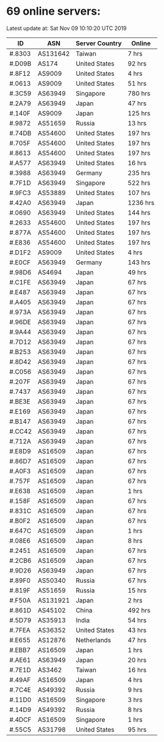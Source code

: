 # 69 online servers:

Latest update at: Sat Nov 09 10:10:20 UTC 2019

| ID | ASN | Server Country | Online |
| -- | --- | -------------- | ------ |
| #.8303 | AS131642 | Taiwan | 7 hrs |
| #.D09B | AS174 | United States | 92 hrs |
| #.8F12 | AS9009 | United States | 4 hrs |
| #.0613 | AS9009 | United States | 51 hrs |
| #.3C59 | AS63949 | Singapore | 780 hrs |
| #.2A79 | AS63949 | Japan | 47 hrs |
| #.140F | AS9009 | Japan | 125 hrs |
| #.9872 | AS51659 | Russia | 13 hrs |
| #.74DB | AS54600 | United States | 197 hrs |
| #.705F | AS54600 | United States | 197 hrs |
| #.8613 | AS54600 | United States | 197 hrs |
| #.A577 | AS63949 | United States | 16 hrs |
| #.3988 | AS63949 | Germany | 235 hrs |
| #.7F1D | AS63949 | Singapore | 522 hrs |
| #.9FC3 | AS53889 | United States | 107 hrs |
| #.42A0 | AS63949 | Japan | 1236 hrs |
| #.0690 | AS63949 | United States | 144 hrs |
| #.2633 | AS54600 | United States | 197 hrs |
| #.877A | AS54600 | United States | 197 hrs |
| #.E836 | AS54600 | United States | 197 hrs |
| #.D1F2 | AS9009 | United States | 4 hrs |
| #.E0CF | AS63949 | Germany | 143 hrs |
| #.98D6 | AS4694 | Japan | 49 hrs |
| #.C1FE | AS63949 | Japan | 67 hrs |
| #.E487 | AS63949 | Japan | 67 hrs |
| #.A405 | AS63949 | Japan | 67 hrs |
| #.973A | AS63949 | Japan | 67 hrs |
| #.96DE | AS63949 | Japan | 67 hrs |
| #.9A44 | AS63949 | Japan | 67 hrs |
| #.7D12 | AS63949 | Japan | 67 hrs |
| #.B253 | AS63949 | Japan | 67 hrs |
| #.8D42 | AS63949 | Japan | 67 hrs |
| #.C056 | AS63949 | Japan | 67 hrs |
| #.207F | AS63949 | Japan | 67 hrs |
| #.7437 | AS63949 | Japan | 67 hrs |
| #.BE3E | AS63949 | Japan | 67 hrs |
| #.E169 | AS63949 | Japan | 67 hrs |
| #.B147 | AS63949 | Japan | 67 hrs |
| #.CC42 | AS63949 | Japan | 67 hrs |
| #.712A | AS63949 | Japan | 67 hrs |
| #.E8D9 | AS16509 | Japan | 67 hrs |
| #.86D7 | AS16509 | Japan | 67 hrs |
| #.A0F3 | AS16509 | Japan | 67 hrs |
| #.757F | AS16509 | Japan | 67 hrs |
| #.E638 | AS16509 | Japan | 1 hrs |
| #.158F | AS16509 | Japan | 67 hrs |
| #.831C | AS16509 | Japan | 67 hrs |
| #.B0F2 | AS16509 | Japan | 67 hrs |
| #.647C | AS16509 | Japan | 1 hrs |
| #.08E6 | AS16509 | Japan | 8 hrs |
| #.2451 | AS16509 | Japan | 67 hrs |
| #.2CB6 | AS16509 | Japan | 67 hrs |
| #.9D26 | AS63949 | Japan | 67 hrs |
| #.89F0 | AS50340 | Russia | 67 hrs |
| #.819F | AS51659 | Russia | 15 hrs |
| #.F50A | AS131921 | Japan | 2 hrs |
| #.861D | AS45102 | China | 492 hrs |
| #.5D79 | AS35913 | India | 54 hrs |
| #.7FEA | AS36352 | United States | 43 hrs |
| #.E655 | AS12876 | Netherlands | 47 hrs |
| #.EBB7 | AS16509 | Japan | 1 hrs |
| #.AE61 | AS63949 | Japan | 20 hrs |
| #.7E1D | AS3462 | Taiwan | 16 hrs |
| #.49AF | AS16509 | Japan | 4 hrs |
| #.7C4E | AS49392 | Russia | 9 hrs |
| #.11D0 | AS16509 | Singapore | 3 hrs |
| #.14D9 | AS49392 | Russia | 8 hrs |
| #.4DCF | AS16509 | Singapore | 1 hrs |
| #.55C5 | AS31798 | United States | 95 hrs |


